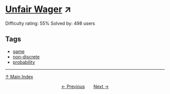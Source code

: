 # [Unfair Wager](https://projecteuler.net/problem=436) ↗️

Difficulty rating: 55%
Solved by: 498 users
## Tags

- [game](../tags/game.md)
- [non-discrete](../tags/non-discrete.md)
- [probability](../tags/probability.md)



---

[↑ Main Index](../README.md)


<div align=center><a href='435.md'>← Previous</a> &nbsp;&nbsp; &nbsp;&nbsp;  <a href='437.md'>Next →</a></div>
